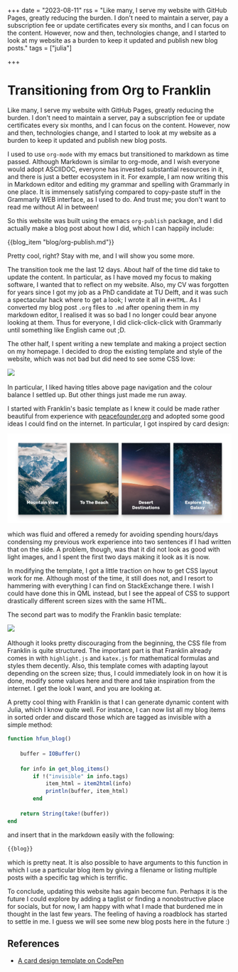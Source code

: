 +++
date = "2023-08-11"
rss = "Like many, I serve my website with GitHub Pages, greatly reducing the burden. I don't need to maintain a server, pay a subscription fee or update certificates every six months, and I can focus on the content. However, now and then, technologies change, and I started to look at my website as a burden to keep it updated and publish new blog posts."
tags = ["julia"]

+++

# Transitioning from Org to Franklin

Like many, I serve my website with GitHub Pages, greatly reducing the burden. I don't need to maintain a server, pay a subscription fee or update certificates every six months, and I can focus on the content. However, now and then, technologies change, and I started to look at my website as a burden to keep it updated and publish new blog posts.

I used to use `org-mode` with my emacs but transitioned to markdown as time passed. Although Markdown is similar to org-mode, and I wish everyone would adopt ASCIIDOC, everyone has invested substantial resources in it, and there is just a better ecosystem in it. For example, I am now writing this in Markdown editor and editing my grammar and spelling with Grammarly in one place. It is immensely satisfying compared to copy-paste stuff in the Grammarly WEB interface, as I used to do. And trust me; you don't want to read me without AI in between!

So this website was built using the emacs `org-publish` package, and I did actually make a blog post about how I did, which I can happily include:

{{blog_item "blog/org-publish.md"}}

Pretty cool, right? Stay with me, and I will show you some more.

The transition took me the last 12 days. About half of the time did take to update the content. In particular, as I have moved my focus to making software, I wanted that to reflect on my website. Also, my CV was forgotten for years since I got my job as a PhD candidate at TU Delft, and it was such a spectacular hack where to get a look; I wrote it all in `#+HTML`. As I converted my blog post `.org` files to `.md` after opening them in my markdown editor, I realised it was so bad I no longer could bear anyone looking at them. Thus for everyone, I did click-click-click with Grammarly until something like English came out ;D.

The other half, I spent writing a new template and making a project section on my homepage. I decided to drop the existing template and style of the website, which was not bad but did need to see some CSS love:

![](old-page.png)

In particular, I liked having titles above page navigation and the colour balance I settled up. But other things just made me run away.

I started with Franklin's basic template as I knew it could be made rather beautiful from experience with [peacefounder.org](peacefounder.org) and adopted some good ideas I could find on the internet. In particular, I got inspired by card design:

![](cards.png)

which was fluid and offered a remedy for avoiding spending hours/days condensing my previous work experience into two sentences if I had written that on the side. A problem, though, was that it did not look as good with light images, and I spent the first two days making it look as it is now.

In modifying the template, I got a little traction on how to get CSS layout work for me. Although most of the time, it still does not, and I resort to hammering with everything I can find on StackExchange there. I wish I could have done this in QML instead, but I see the appeal of CSS to support drastically different screen sizes with the same HTML. 

The second part was to modify the Franklin basic template:

![](franklin-basic.png) 

Although it looks pretty discouraging from the beginning, the CSS file from Franklin is quite structured. The important part is that Franklin already comes in with `highlight.js` and `katex.js` for mathematical formulas and styles them decently. Also, this template comes with adapting layout depending on the screen size; thus, I could immediately look in on how it is done, modify some values here and there and take inspiration from the internet. I get the look I want, and you are looking at. 

A pretty cool thing with Franklin is that I can generate dynamic content with Julia, which I know quite well. For instance, I can now list all my blog items in sorted order and discard those which are tagged as invisible with a simple method:

```julia
function hfun_blog()
   
    buffer = IOBuffer()

    for info in get_blog_items()
        if !("invisible" in info.tags)
            item_html = item2html(info)
            println(buffer, item_html)
        end

  	return String(take!(buffer))
end
```

and insert that in the markdown easily with the following:

```html
{{blog}}
```

which is pretty neat. It is also possible to have arguments to this function in which I use a particular blog item by giving a filename or listing multiple posts with a specific tag which is terrific.

To conclude, updating this website has again become fun. Perhaps it is the future I could explore by adding a taglist or finding a nonobstructive place for socials, but for now, I am happy with what I made that burdened me in thought in the last few years. The feeling of having a roadblock has started to settle in me. I guess we will see some new blog posts here in the future :)

## References

- [A card design template on CodePen](https://codepen.io/hexagoncircle/pen/XWbWKwL)
